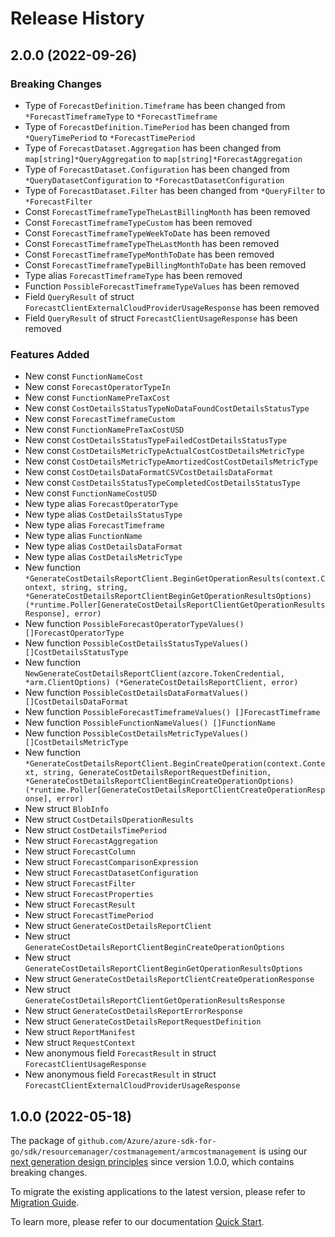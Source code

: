 # Release History

## 2.0.0 (2022-09-26)
### Breaking Changes

- Type of `ForecastDefinition.Timeframe` has been changed from `*ForecastTimeframeType` to `*ForecastTimeframe`
- Type of `ForecastDefinition.TimePeriod` has been changed from `*QueryTimePeriod` to `*ForecastTimePeriod`
- Type of `ForecastDataset.Aggregation` has been changed from `map[string]*QueryAggregation` to `map[string]*ForecastAggregation`
- Type of `ForecastDataset.Configuration` has been changed from `*QueryDatasetConfiguration` to `*ForecastDatasetConfiguration`
- Type of `ForecastDataset.Filter` has been changed from `*QueryFilter` to `*ForecastFilter`
- Const `ForecastTimeframeTypeTheLastBillingMonth` has been removed
- Const `ForecastTimeframeTypeCustom` has been removed
- Const `ForecastTimeframeTypeWeekToDate` has been removed
- Const `ForecastTimeframeTypeTheLastMonth` has been removed
- Const `ForecastTimeframeTypeMonthToDate` has been removed
- Const `ForecastTimeframeTypeBillingMonthToDate` has been removed
- Type alias `ForecastTimeframeType` has been removed
- Function `PossibleForecastTimeframeTypeValues` has been removed
- Field `QueryResult` of struct `ForecastClientExternalCloudProviderUsageResponse` has been removed
- Field `QueryResult` of struct `ForecastClientUsageResponse` has been removed

### Features Added

- New const `FunctionNameCost`
- New const `ForecastOperatorTypeIn`
- New const `FunctionNamePreTaxCost`
- New const `CostDetailsStatusTypeNoDataFoundCostDetailsStatusType`
- New const `ForecastTimeframeCustom`
- New const `FunctionNamePreTaxCostUSD`
- New const `CostDetailsStatusTypeFailedCostDetailsStatusType`
- New const `CostDetailsMetricTypeActualCostCostDetailsMetricType`
- New const `CostDetailsMetricTypeAmortizedCostCostDetailsMetricType`
- New const `CostDetailsDataFormatCSVCostDetailsDataFormat`
- New const `CostDetailsStatusTypeCompletedCostDetailsStatusType`
- New const `FunctionNameCostUSD`
- New type alias `ForecastOperatorType`
- New type alias `CostDetailsStatusType`
- New type alias `ForecastTimeframe`
- New type alias `FunctionName`
- New type alias `CostDetailsDataFormat`
- New type alias `CostDetailsMetricType`
- New function `*GenerateCostDetailsReportClient.BeginGetOperationResults(context.Context, string, string, *GenerateCostDetailsReportClientBeginGetOperationResultsOptions) (*runtime.Poller[GenerateCostDetailsReportClientGetOperationResultsResponse], error)`
- New function `PossibleForecastOperatorTypeValues() []ForecastOperatorType`
- New function `PossibleCostDetailsStatusTypeValues() []CostDetailsStatusType`
- New function `NewGenerateCostDetailsReportClient(azcore.TokenCredential, *arm.ClientOptions) (*GenerateCostDetailsReportClient, error)`
- New function `PossibleCostDetailsDataFormatValues() []CostDetailsDataFormat`
- New function `PossibleForecastTimeframeValues() []ForecastTimeframe`
- New function `PossibleFunctionNameValues() []FunctionName`
- New function `PossibleCostDetailsMetricTypeValues() []CostDetailsMetricType`
- New function `*GenerateCostDetailsReportClient.BeginCreateOperation(context.Context, string, GenerateCostDetailsReportRequestDefinition, *GenerateCostDetailsReportClientBeginCreateOperationOptions) (*runtime.Poller[GenerateCostDetailsReportClientCreateOperationResponse], error)`
- New struct `BlobInfo`
- New struct `CostDetailsOperationResults`
- New struct `CostDetailsTimePeriod`
- New struct `ForecastAggregation`
- New struct `ForecastColumn`
- New struct `ForecastComparisonExpression`
- New struct `ForecastDatasetConfiguration`
- New struct `ForecastFilter`
- New struct `ForecastProperties`
- New struct `ForecastResult`
- New struct `ForecastTimePeriod`
- New struct `GenerateCostDetailsReportClient`
- New struct `GenerateCostDetailsReportClientBeginCreateOperationOptions`
- New struct `GenerateCostDetailsReportClientBeginGetOperationResultsOptions`
- New struct `GenerateCostDetailsReportClientCreateOperationResponse`
- New struct `GenerateCostDetailsReportClientGetOperationResultsResponse`
- New struct `GenerateCostDetailsReportErrorResponse`
- New struct `GenerateCostDetailsReportRequestDefinition`
- New struct `ReportManifest`
- New struct `RequestContext`
- New anonymous field `ForecastResult` in struct `ForecastClientUsageResponse`
- New anonymous field `ForecastResult` in struct `ForecastClientExternalCloudProviderUsageResponse`


## 1.0.0 (2022-05-18)

The package of `github.com/Azure/azure-sdk-for-go/sdk/resourcemanager/costmanagement/armcostmanagement` is using our [next generation design principles](https://azure.github.io/azure-sdk/general_introduction.html) since version 1.0.0, which contains breaking changes.

To migrate the existing applications to the latest version, please refer to [Migration Guide](https://aka.ms/azsdk/go/mgmt/migration).

To learn more, please refer to our documentation [Quick Start](https://aka.ms/azsdk/go/mgmt).